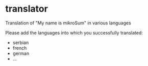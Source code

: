 # translator
Translation of "My name is mikroSum" in various languages

Please add the languages into which you successfully translated:
- serbian
- french
- german
- ...
